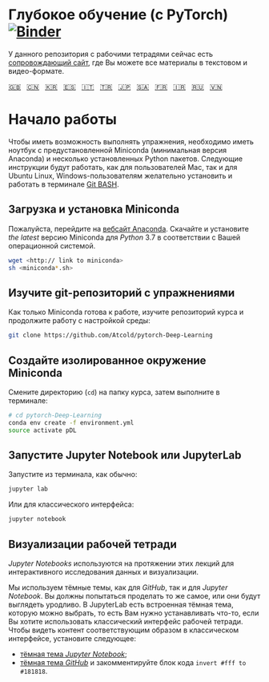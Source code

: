 <!-- # Deep Learning (with PyTorch) [![Binder](https://mybinder.org/badge_logo.svg)](https://mybinder.org/v2/gh/Atcold/pytorch-Deep-Learning/master) -->

# Глубокое обучение (с PyTorch) [![Binder](https://mybinder.org/badge_logo.svg)](https://mybinder.org/v2/gh/Atcold/pytorch-Deep-Learning/master)

<!-- This notebook repository now has a [companion website](https://atcold.github.io/pytorch-Deep-Learning/), where all the course material can be found in video and textual format. -->

У данного репозитория с рабочими тетрадями сейчас есть [сопровождающий сайт](https://atcold.github.io/pytorch-Deep-Learning/ru), где Вы можете все материалы в текстовом и видео-формате.


<!-- English - Mandarin - Korean - Spanish - Italian - Turkish - Japanese - Arabic - French - Farsi - Russian - Vietnameses -->
[🇬🇧](https://github.com/Atcold/pytorch-Deep-Learning/blob/master/README.md) &nbsp; [🇨🇳](https://github.com/Atcold/pytorch-Deep-Learning/blob/master/docs/zh/README-ZH.md) &nbsp; [🇰🇷](https://github.com/Atcold/pytorch-Deep-Learning/blob/master/docs/ko/README-KO.md) &nbsp; [🇪🇸](https://github.com/Atcold/pytorch-Deep-Learning/blob/master/docs/es/README-ES.md) &nbsp; [🇮🇹](https://github.com/Atcold/pytorch-Deep-Learning/blob/master/docs/it/README-IT.md) &nbsp; [🇹🇷](https://github.com/Atcold/pytorch-Deep-Learning/blob/master/docs/tr/README-TR.md) &nbsp; [🇯🇵](https://github.com/Atcold/pytorch-Deep-Learning/blob/master/docs/ja/README-JA.md) &nbsp; [🇸🇦](https://github.com/Atcold/pytorch-Deep-Learning/blob/master/docs/ar/README-AR.md) &nbsp; [🇫🇷](https://github.com/Atcold/pytorch-Deep-Learning/blob/master/docs/fr/README-FR.md) &nbsp; [🇮🇷](https://github.com/Atcold/pytorch-Deep-Learning/blob/master/docs/fa/README-FA.md) &nbsp; [🇷🇺](https://github.com/Atcold/pytorch-Deep-Learning/blob/master/docs/ru/README-RU.md) &nbsp; [🇻🇳](https://github.com/Atcold/pytorch-Deep-Learning/blob/patch-1/docs/vi/README-VI.md)

<!-- # Getting started -->

# Начало работы

<!-- To be able to follow the exercises, you are going to need a laptop with Miniconda (a minimal version of Anaconda) and several Python packages installed.
The following instruction would work as is for Mac or Ubuntu Linux users, Windows users would need to install and work in the [Git BASH](https://gitforwindows.org/) terminal. -->

Чтобы иметь возможность выполнять упражнения, необходимо иметь ноутбук с предустановленной Miniconda (минимальная версия Anaconda) и несколько установленных Python пакетов.
Следующие инструкции будут работать, как для пользователей Mac, так и для Ubuntu Linux, Windows-пользователям желательно установить и работать в терминале [Git BASH](https://gitforwindows.org/).

<!-- ## Download and install Miniconda -->

## Загрузка и установка Miniconda

<!-- Please go to the [Anaconda website](https://conda.io/miniconda.html).
Download and install *the latest* Miniconda version for *Python* 3.7 for your operating system.

```bash
wget <http:// link to miniconda>
sh <miniconda*.sh>
``` -->

Пожалуйста, перейдите на [вебсайт Anaconda](https://conda.io/miniconda.html).
Скачайте и установите *the latest* версию Miniconda для *Python* 3.7 в соответствии с Вашей операционной системой.

```bash
wget <http:// link to miniconda>
sh <miniconda*.sh>
```

<!-- ## Check-out the git repository with the exercise -->

## Изучите git-репозиторий с упражнениями

Как только Miniconda готова к работе, изучите репозиторий курса и продолжите работу с настройкой среды:

```bash
git clone https://github.com/Atcold/pytorch-Deep-Learning
```


<!-- ## Create isolated Miniconda environment -->

## Создайте изолированное окружение Miniconda

<!-- Change directory (`cd`) into the course folder, then type:

```bash
# cd pytorch-Deep-Learning
conda env create -f environment.yml
source activate pDL
``` -->

Смените директорию (`cd`) на папку курса, затем выполните в терминале:

```bash
# cd pytorch-Deep-Learning
conda env create -f environment.yml
source activate pDL
```


<!-- ## Start Jupyter Notebook or JupyterLab -->
## Запустите Jupyter Notebook или JupyterLab

<!-- Start from terminal as usual:

```bash
jupyter lab
```

Or, for the classic interface:

```bash
jupyter notebook
``` -->

Запустите из терминала, как обычно:

```bash
jupyter lab
```

Или для классического интерфейса:

```bash
jupyter notebook
```

<!-- ## Notebooks visualisation -->
## Визуализации рабочей тетради

<!-- *Jupyter Notebooks* are used throughout these lectures for interactive data exploration and visualisation.

We use dark styles for both *GitHub* and *Jupyter Notebook*.
You should try to do the same, or they will look ugly.
JupyterLab has a built-in selectable dark theme, so you only need to install something if you want to use the classic notebook interface.
To see the content appropriately in the classic interface install the following: -->

*Jupyter Notebooks* используются на протяжении этих лекций для интерактивного исследования данных и визуализации.

Мы используем тёмные темы, как для *GitHub*, так и для *Jupyter Notebook*.
Вы должны попытаться проделать то же самое, или они будут выглядеть уродливо.
В JupyterLab есть встроенная тёмная тема, которую можно выбрать, то есть Вам нужно устанавливать что-то, если Вы хотите использовать классический интерфейс рабочей тетради.
Чтобы видеть контент соответствующим образом в классическом интерфейсе, установите следующее:

 - [тёмная тема *Jupyter Notebook*](https://userstyles.org/styles/153443/jupyter-notebook-dark);
 - [тёмная тема *GitHub*](https://userstyles.org/styles/37035/github-dark) и закомментируйте блок кода `invert #fff to #181818`.
